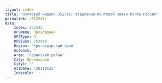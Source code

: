 ```yaml
---
layout: index
title: 'Почтовый индекс 352545: отделение почтовой связи Почты России'
permalink: /352545/
data:
    Index: 352545
    OPSName: Прохладный
    OPSType: О
    OPSSubm: 352949
    Region: 'Краснодарский край'
    Autonom: ''
    Area: 'Лабинский район'
    City: Прохладный
    City1: ''
    ActDate: '20110125'
    IndexOld: ''
---
```

